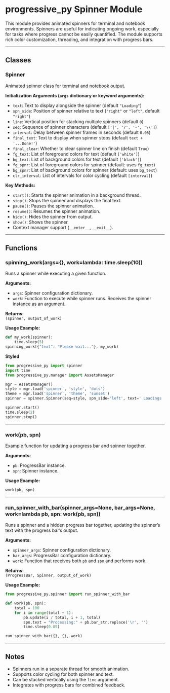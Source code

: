 # progressive_py Spinner Module

This module provides animated spinners for terminal and notebook environments. Spinners are useful for indicating ongoing work, especially for tasks where progress cannot be easily quantified. The module supports rich color customization, threading, and integration with progress bars.

---

## Classes

### Spinner

Animated spinner class for terminal and notebook output.

**Initialization Arguments (`args` dictionary or keyword arguments):**
- `text`: Text to display alongside the spinner (default `"Loading"`)
- `spn_side`: Position of spinner relative to text (`"right"` or `"left"`, default `"right"`)
- `line`: Vertical position for stacking multiple spinners (default `0`)
- `seq`: Sequence of spinner characters (default `['|', '/', '-', '\\']`)
- `interval`: Delay between spinner frames in seconds (default `0.05`)
- `final_text`: Text to display when spinner stops (default `text + '...Done!'`)
- `final_clear`: Whether to clear spinner line on finish (default `True`)
- `fg_text`: List of foreground colors for text (default `['white']`)
- `bg_text`: List of background colors for text (default `['black']`)
- `fg_spnr`: List of foreground colors for spinner (default: uses `fg_text`)
- `bg_spnr`: List of background colors for spinner (default: uses `bg_text`)
- `clr_interval`: List of intervals for color cycling (default `[interval]`)

**Key Methods:**
- `start()`: Starts the spinner animation in a background thread.
- `stop()`: Stops the spinner and displays the final text.
- `pause()`: Pauses the spinner animation.
- `resume()`: Resumes the spinner animation.
- `hide()`: Hides the spinner from output.
- `show()`: Shows the spinner.
- Context manager support (`__enter__`, `__exit__`).

---

## Functions

### spinning_work(args={}, work=lambda: time.sleep(10))

Runs a spinner while executing a given function.

**Arguments:**
- `args`: Spinner configuration dictionary.
- `work`: Function to execute while spinner runs. Receives the spinner instance as an argument.

**Returns:**  
`(spinner, output_of_work)`

**Usage Example:**
```python
def my_work(spinner):
    time.sleep(5)
spinning_work({"text": "Please wait..."}, my_work)
```

**Styled**
```python
from progressive_py import spinner
import time
from progressive_py.manager import AssetsManager

mgr = AssetsManager()
style = mgr.load('spinner', 'style', 'dots')
theme = mgr.load('spinner', 'theme', 'sunset')
spinner = spinner.Spinner(seq=style, spn_side='left', text=' Loadings ', **theme)

spinner.start()
time.sleep(2)
spinner.stop()
```

---

### work(pb, spn)

Example function for updating a progress bar and spinner together.

**Arguments:**
- `pb`: ProgressBar instance.
- `spn`: Spinner instance.

**Usage Example:**
```python
work(pb, spn)
```


---

### run_spinner_with_bar(spinner_args=None, bar_args=None, work=lambda pb, spn: work(pb, spn))

Runs a spinner and a hidden progress bar together, updating the spinner’s text with the progress bar’s output.

**Arguments:**
- `spinner_args`: Spinner configuration dictionary.
- `bar_args`: ProgressBar configuration dictionary.
- `work`: Function that receives both `pb` and `spn` and performs work.

**Returns:**  
`(ProgressBar, Spinner, output_of_work)`

**Usage Example:**
```python
from progressive_py.spinner import run_spinner_with_bar

def work(pb, spn):
    total = 100
    for i in range(total + 1):
        pb.update(i / total, i + 1, total)
        spn.text = "Processing:" + pb.bar_str.replace('\r', '')
        time.sleep(0.05)

run_spinner_with_bar({}, {}, work)
```

---

## Notes

- Spinners run in a separate thread for smooth animation.
- Supports color cycling for both spinner and text.
- Can be stacked vertically using the `line` argument.
- Integrates with progress bars for combined feedback.